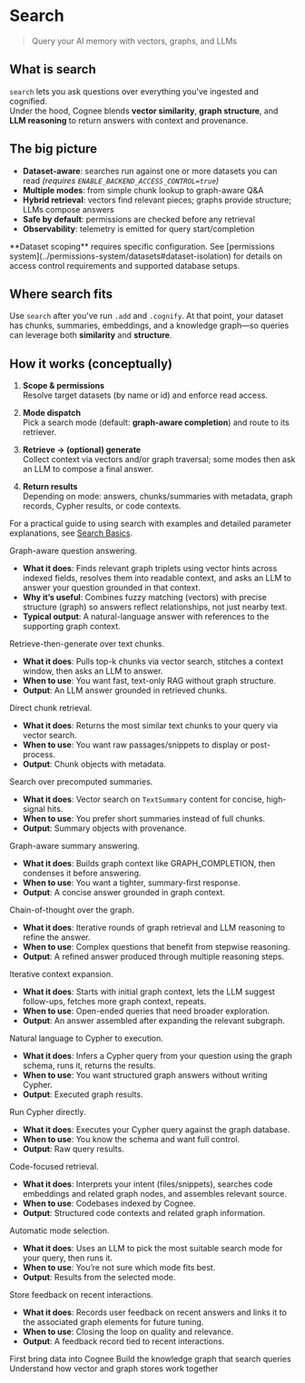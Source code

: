 # Search

> Query your AI memory with vectors, graphs, and LLMs

## What is search

`search` lets you ask questions over everything you've ingested and cognified.\
Under the hood, Cognee blends **vector similarity**, **graph structure**, and **LLM reasoning** to return answers with context and provenance.

## The big picture

* **Dataset-aware**: searches run against one or more datasets you can read *(requires `ENABLE_BACKEND_ACCESS_CONTROL=true`)*
* **Multiple modes**: from simple chunk lookup to graph-aware Q\&A
* **Hybrid retrieval**: vectors find relevant pieces; graphs provide structure; LLMs compose answers
* **Safe by default**: permissions are checked before any retrieval
* **Observability**: telemetry is emitted for query start/completion

<Warning>
  **Dataset scoping** requires specific configuration. See [permissions system](../permissions-system/datasets#dataset-isolation) for details on access control requirements and supported database setups.
</Warning>

## Where search fits

Use `search` after you've run `.add` and `.cognify`.
At that point, your dataset has chunks, summaries, embeddings, and a knowledge graph—so queries can leverage both **similarity** and **structure**.

## How it works (conceptually)

1. **Scope & permissions**\
   Resolve target datasets (by name or id) and enforce read access.

2. **Mode dispatch**\
   Pick a search mode (default: **graph-aware completion**) and route to its retriever.

3. **Retrieve → (optional) generate**\
   Collect context via vectors and/or graph traversal; some modes then ask an LLM to compose a final answer.

4. **Return results**\
   Depending on mode: answers, chunks/summaries with metadata, graph records, Cypher results, or code contexts.

For a practical guide to using search with examples and detailed parameter explanations, see [Search Basics](/guides/search-basics).

<Accordion title="GRAPH_COMPLETION (default)" defaultOpen={true}>
  Graph-aware question answering.

* **What it does**: Finds relevant graph triplets using vector hints across indexed fields, resolves them into readable context, and asks an LLM to answer your question grounded in that context.
* **Why it’s useful**: Combines fuzzy matching (vectors) with precise structure (graph) so answers reflect relationships, not just nearby text.
* **Typical output**: A natural-language answer with references to the supporting graph context.
  </Accordion>

<Accordion title="RAG_COMPLETION">
  Retrieve-then-generate over text chunks.

* **What it does**: Pulls top-k chunks via vector search, stitches a context window, then asks an LLM to answer.
* **When to use**: You want fast, text-only RAG without graph structure.
* **Output**: An LLM answer grounded in retrieved chunks.
  </Accordion>

<Accordion title="CHUNKS">
  Direct chunk retrieval.

* **What it does**: Returns the most similar text chunks to your query via vector search.
* **When to use**: You want raw passages/snippets to display or post-process.
* **Output**: Chunk objects with metadata.
  </Accordion>

<Accordion title="SUMMARIES">
  Search over precomputed summaries.

* **What it does**: Vector search on `TextSummary` content for concise, high-signal hits.
* **When to use**: You prefer short summaries instead of full chunks.
* **Output**: Summary objects with provenance.
  </Accordion>

<Accordion title="GRAPH_SUMMARY_COMPLETION">
  Graph-aware summary answering.

* **What it does**: Builds graph context like GRAPH\_COMPLETION, then condenses it before answering.
* **When to use**: You want a tighter, summary-first response.
* **Output**: A concise answer grounded in graph context.
  </Accordion>

<Accordion title="GRAPH_COMPLETION_COT">
  Chain-of-thought over the graph.

* **What it does**: Iterative rounds of graph retrieval and LLM reasoning to refine the answer.
* **When to use**: Complex questions that benefit from stepwise reasoning.
* **Output**: A refined answer produced through multiple reasoning steps.
  </Accordion>

<Accordion title="GRAPH_COMPLETION_CONTEXT_EXTENSION">
  Iterative context expansion.

* **What it does**: Starts with initial graph context, lets the LLM suggest follow-ups, fetches more graph context, repeats.
* **When to use**: Open-ended queries that need broader exploration.
* **Output**: An answer assembled after expanding the relevant subgraph.
  </Accordion>

<Accordion title="NATURAL_LANGUAGE">
  Natural language to Cypher to execution.

* **What it does**: Infers a Cypher query from your question using the graph schema, runs it, returns the results.
* **When to use**: You want structured graph answers without writing Cypher.
* **Output**: Executed graph results.
  </Accordion>

<Accordion title="CYPHER">
  Run Cypher directly.

* **What it does**: Executes your Cypher query against the graph database.
* **When to use**: You know the schema and want full control.
* **Output**: Raw query results.
  </Accordion>

<Accordion title="CODE">
  Code-focused retrieval.

* **What it does**: Interprets your intent (files/snippets), searches code embeddings and related graph nodes, and assembles relevant source.
* **When to use**: Codebases indexed by Cognee.
* **Output**: Structured code contexts and related graph information.
  </Accordion>

<Accordion title="FEELING_LUCKY">
  Automatic mode selection.

* **What it does**: Uses an LLM to pick the most suitable search mode for your query, then runs it.
* **When to use**: You’re not sure which mode fits best.
* **Output**: Results from the selected mode.
  </Accordion>

<Accordion title="FEEDBACK">
  Store feedback on recent interactions.

* **What it does**: Records user feedback on recent answers and links it to the associated graph elements for future tuning.
* **When to use**: Closing the loop on quality and relevance.
* **Output**: A feedback record tied to recent interactions.
  </Accordion>

<Columns cols={3}>
  <Card title="Add" icon="plus" href="/core-concepts/main-operations/add">
    First bring data into Cognee
  </Card>

  <Card title="Cognify" icon="brain-cog" href="/core-concepts/main-operations/cognify">
    Build the knowledge graph that search queries
  </Card>

  <Card title="Architecture" icon="building" href="/core-concepts/architecture">
    Understand how vector and graph stores work together
  </Card>
</Columns>
